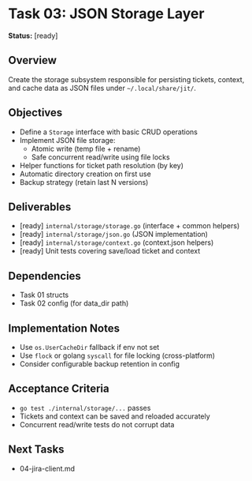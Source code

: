 # Task 03: JSON Storage Layer

**Status:** [ready]

## Overview
Create the storage subsystem responsible for persisting tickets, context, and cache data as JSON files under `~/.local/share/jit/`.

## Objectives
- Define a `Storage` interface with basic CRUD operations
- Implement JSON file storage:
  - Atomic write (temp file + rename)
  - Safe concurrent read/write using file locks
- Helper functions for ticket path resolution (by key)
- Automatic directory creation on first use
- Backup strategy (retain last N versions)

## Deliverables
- [ready] `internal/storage/storage.go` (interface + common helpers)
- [ready] `internal/storage/json.go` (JSON implementation)
- [ready] `internal/storage/context.go` (context.json helpers)
- [ready] Unit tests covering save/load ticket and context

## Dependencies
- Task 01 structs
- Task 02 config (for data_dir path)

## Implementation Notes
- Use `os.UserCacheDir` fallback if env not set
- Use `flock` or golang `syscall` for file locking (cross-platform)
- Consider configurable backup retention in config

## Acceptance Criteria
- `go test ./internal/storage/...` passes
- Tickets and context can be saved and reloaded accurately
- Concurrent read/write tests do not corrupt data

## Next Tasks
- 04-jira-client.md 